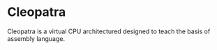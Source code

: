 # Cleopatra
Cleopatra is a virtual CPU architectured designed to teach the basis of assembly language.
